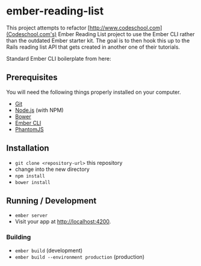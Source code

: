 # ember-reading-list

This project attempts to refactor [http://www.codeschool.com](Codeschool.com's) Ember Reading List project to use the Ember CLI rather than the outdated Ember starter kit. The goal is to then hook this up to the Rails reading list API that gets created in another one of their tutorials.

Standard Ember CLI boilerplate from here:

## Prerequisites

You will need the following things properly installed on your computer.

* [Git](http://git-scm.com/)
* [Node.js](http://nodejs.org/) (with NPM)
* [Bower](http://bower.io/)
* [Ember CLI](http://www.ember-cli.com/)
* [PhantomJS](http://phantomjs.org/)

## Installation

* `git clone <repository-url>` this repository
* change into the new directory
* `npm install`
* `bower install`

## Running / Development

* `ember server`
* Visit your app at [http://localhost:4200](http://localhost:4200).

### Building

* `ember build` (development)
* `ember build --environment production` (production)
